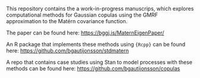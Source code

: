 This repository contains the a work-in-progress manuscrips, which explores computational methods for Gaussian copulas using the GMRF approximation to the Matérn covariance function.

The paper can be found here: https://bggj.is/MaternEigenPaper/

An R package that implements these methods using `{Rcpp}` can be found here: https://github.com/bgautijonsson/stdmatern

A repo that contains case studies using Stan to model processes with these methods can be found here: https://github.com/bgautijonsson/copulas
